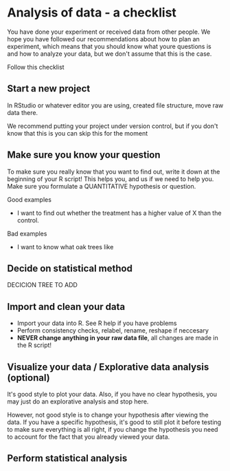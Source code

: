 Analysis of data - a checklist
===

You have done your experiment or received data from other people. We hope you have followed our recommendations about how to plan an experiment, which means that you should know what youre questions is and how to analyze your data, but we don't assume that this is the case. 

Follow this checklist

## Start a new project

In RStudio or whatever editor you are using, created file structure, move raw data there.

We recommend putting your project under version control, but if you don't know that this is you can skip this for the moment

## Make sure you know your question

To make sure you really know that you want to find out, write it down at the beginning of your R script! This helps you, and us if we need to help you. Make sure you formulate a QUANTITATIVE hypothesis or question.

Good examples

* I want to find out whether the treatment has a higher value of X than the control. 

Bad examples

* I want to know what oak trees like
 
## Decide on statistical method

DECICION TREE TO ADD


## Import and clean your data

* Import your data into R. See R help if you have problems
* Perform consistency checks, relabel, rename, reshape if neccesary
* **NEVER change anything in your raw data file**, all changes are made in the R script!

## Visualize your data / Explorative data analysis (optional)

It's good style to plot your data. Also, if you have no clear hypothesis, you may just do an explorative analysis and stop here. 

However, not good style is to change your hypothesis after viewing the data. If you have a specific hypothesis, it's good to still plot it before testing to make sure everything is all right, if you change the hypothesis you need to account for the fact that you already viewed your data. 

## Perform statistical analysis






